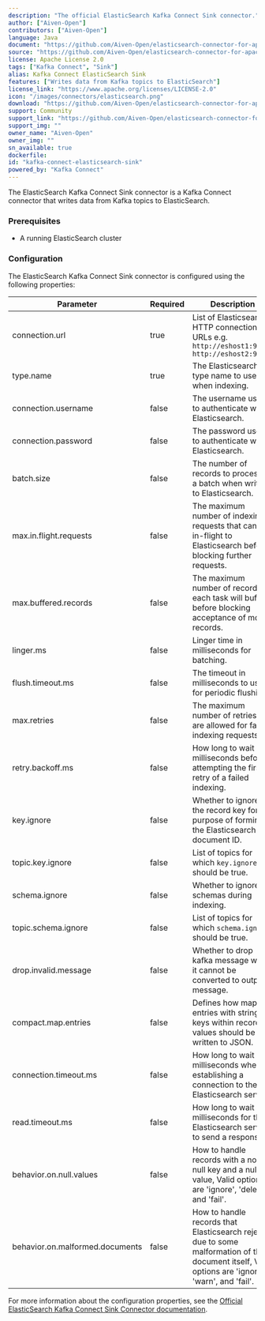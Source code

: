 ```yaml
---
description: "The official ElasticSearch Kafka Connect Sink connector."
author: ["Aiven-Open"]
contributors: ["Aiven-Open"]
language: Java
document: "https://github.com/Aiven-Open/elasticsearch-connector-for-apache-kafka/blob/v7.0.0/README.md"
source: "https://github.com/Aiven-Open/elasticsearch-connector-for-apache-kafka/tree/v7.0.0"
license: Apache License 2.0
tags: ["Kafka Connect", "Sink"]
alias: Kafka Connect ElasticSearch Sink
features: ["Writes data from Kafka topics to ElasticSearch"]
license_link: "https://www.apache.org/licenses/LICENSE-2.0"
icon: "/images/connectors/elasticsearch.png"
download: "https://github.com/Aiven-Open/elasticsearch-connector-for-apache-kafka/releases/tag/v7.0.0"
support: Community
support_link: "https://github.com/Aiven-Open/elasticsearch-connector-for-apache-kafka"
support_img: ""
owner_name: "Aiven-Open"
owner_img: ""
sn_available: true
dockerfile:
id: "kafka-connect-elasticsearch-sink"
powered_by: "Kafka Connect"
---
```


The ElasticSearch Kafka Connect Sink connector is a Kafka Connect connector that writes data from Kafka topics to ElasticSearch.

### Prerequisites

- A running ElasticSearch cluster

### Configuration

The ElasticSearch Kafka Connect Sink connector is configured using the following properties:

| Parameter                        | Required | Description                                                                                                                                       | Default |
|----------------------------------|----------|---------------------------------------------------------------------------------------------------------------------------------------------------|---------|
| connection.url                   | true     | List of Elasticsearch HTTP connection URLs e.g. `http://eshost1:9200, http://eshost2:9200`                                                        |         |                                                                   |
| type.name                        | true     | The Elasticsearch type name to use when indexing.                                                                                                 |         |                                                                   |
| connection.username              | false    | The username used to authenticate with Elasticsearch.                                                                                             |         |
| connection.password              | false    | The password used to authenticate with Elasticsearch.                                                                                             |         |
| batch.size                       | false    | The number of records to process as a batch when writing to Elasticsearch.                                                                        | 2000    |
| max.in.flight.requests           | false    | The maximum number of indexing requests that can be in-flight to Elasticsearch before blocking further requests.                                  | 5       |
| max.buffered.records             | false    | The maximum number of records each task will buffer before blocking acceptance of more records.                                                   | 20000   |
| linger.ms                        | false    | Linger time in milliseconds for batching.                                                                                                         | 1       |
| flush.timeout.ms                 | false    | The timeout in milliseconds to use for periodic flushing.                                                                                         | 10000   |
| max.retries                      | false    | The maximum number of retries that are allowed for failed indexing requests.                                                                      | 5       |
| retry.backoff.ms                 | false    | How long to wait in milliseconds before attempting the first retry of a failed indexing.                                                          | 100     |
| key.ignore                       | false    | Whether to ignore the record key for the purpose of forming the Elasticsearch document ID.                                                        | false   |
| topic.key.ignore                 | false    | List of topics for which `key.ignore` should be true.                                                                                             |         |
| schema.ignore                    | false    | Whether to ignore schemas during indexing.                                                                                                        | false   |
| topic.schema.ignore              | false    | List of topics for which `schema.ignore` should be true.                                                                                          |         |
| drop.invalid.message             | false    | Whether to drop kafka message when it cannot be converted to output message.                                                                      | false   |
| compact.map.entries              | false    | Defines how map entries with string keys within record values should be written to JSON.                                                          | true    |
| connection.timeout.ms            | false    | How long to wait in milliseconds when establishing a connection to the Elasticsearch server.                                                      | 1000    |
| read.timeout.ms                  | false    | How long to wait in milliseconds for the Elasticsearch server to send a response.                                                                 | 3000    |
| behavior.on.null.values          | false    | How to handle records with a non-null key and a null value, Valid options are 'ignore', 'delete', and 'fail'.                                     | ignore  |
| behavior.on.malformed.documents  | false    | How to handle records that Elasticsearch rejects due to some malformation of the document itself, Valid options are 'ignore', 'warn', and 'fail'. | fail    |

For more information about the configuration properties, see the [Official ElasticSearch Kafka Connect Sink Connector documentation](https://github.com/Aiven-Open/elasticsearch-connector-for-apache-kafka/blob/v7.0.0/README.md).

